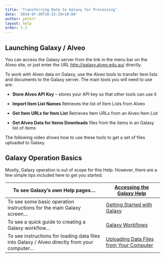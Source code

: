 ```yaml
---
title: 'Transferring Data to Galaxy for Processing'
date: '2014-07-30T16:15:19+10:00'
author: peterr
layout: help
order: 5.2
---
```


## **Launching Galaxy / Alveo**

You can access the Galaxy server from the link in the menu bar on the Alveo site, or just enter the URL http://galaxy.alveo.edu.au/ directly.

To work with Alveo data on Galaxy, use the Alveo tools to transfer item lists and documents to the Galaxy server. The main tools you will need to use are:

- **Store Alveo API Key** – stores your API key so that other tools can use it
- **Import Item List Names** Retrieves the list of Item Lists from Alveo


- **Get Item URLs for Item List** Retrieves Item URLs from an Alveo Item List


- **Get Alveo Data for Items Downloads** files from the items in an Galaxy list of items



The following video shows how to use these tools to get a set of files uploaded to Galaxy.



## **Galaxy Operation Basics**

Mostly, Galaxy operation is out of scope for this Help. However, there are a few simple tips included here to get you started.

| To see Galaxy’s own Help pages… | [Accessing the Galaxy Help](/help/analysing-data/transferring-data-to-galaxy-for-processing/accessing-the-galaxy-help "Accessing the Galaxy Help") |
|---|---|
| To see some basic operation instructions for the main Galaxy screen… | [Getting Started with Galaxy](/help/analysing-data/transferring-data-to-galaxy-for-processing/getting-started-with-galaxy "Getting Started with Galaxy") |
| To see a quick guide to creating a Galaxy workflow… | [Galaxy Workflows](/help/analysing-data/transferring-data-to-galaxy-for-processing/galaxy-workflows) |
| To see instructions for loading data files into Galaxy / Alveo directly from your computer… | [Uploading Data Files from Your Computer](/help/analysing-data/transferring-data-to-galaxy-for-processing/uploading-data-files-from-your-computer) |